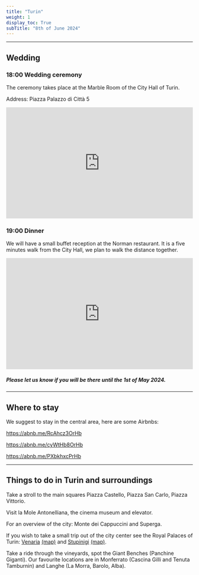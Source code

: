 ```yaml
---
title: "Turin"
weight: 1
display_toc: True
subTitle: "8th of June 2024"
---
```


---
## Wedding

### 18:00 Wedding ceremony

The ceremony takes place at the Marble Room of the City Hall of Turin.

Address: Piazza Palazzo di Città 5

<iframe src="https://www.google.com/maps/embed?pb=!1m18!1m12!1m3!1d704.4061953803159!2d7.6799087226390705!3d45.07312211868841!2m3!1f0!2f0!3f0!3m2!1i1024!2i768!4f13.1!3m3!1m2!1s0x47886d73e8d9b607%3A0x63783882f5308e63!2sComune%20di%20Torino!5e0!3m2!1sde!2sde!4v1705932998516!5m2!1sde!2sde" width="100%" height="300" style="border:0;" allowfullscreen="" loading="lazy" referrerpolicy="no-referrer-when-downgrade"></iframe>


### 19:00 Dinner

We will have a small buffet reception at the Norman restaurant.
It is a five minutes walk from the City Hall, we plan to walk the distance together.

<iframe src="https://www.google.com/maps/embed?pb=!1m18!1m12!1m3!1d2817.753604034603!2d7.675834877076598!3d45.070509159619256!2m3!1f0!2f0!3f0!3m2!1i1024!2i768!4f13.1!3m3!1m2!1s0x47886d728e0ebb95%3A0xfe505f90e766f74a!2sNorman!5e0!3m2!1sde!2sde!4v1705919182511!5m2!1sde!2sde" width="100%" height="300" style="border:0;" allowfullscreen=""></iframe>


##### Please let us know if you will be there until the 1st of May 2024.

---
## Where to stay

We suggest to stay in the central area, here are some Airbnbs:

https://abnb.me/RcAhcz3OrHb

https://abnb.me/cyWtHb8OrHb

https://abnb.me/PXbkhxcPrHb

---
## Things to do in Turin and surroundings


Take a stroll to the main squares Piazza Castello, Piazza San Carlo, Piazza Vittorio.

Visit la Mole Antonelliana, the cinema museum and elevator.

For an overview of the city: Monte dei Cappuccini and Superga.

If you wish to take a small trip out of the city center see the Royal Palaces of Turin: [Venaria](https://lavenaria.it/) [(map)](https://maps.app.goo.gl/74e8tEMcbi7PY1obA) and [Stupinigi](https://www.ordinemauriziano.it/palazzina-di-caccia-di-stupinigi/) [(map)](https://maps.app.goo.gl/gsn7gJpaAasNJBUv5).

Take a ride through the vineyards, spot the Giant Benches (Panchine Giganti). Our favourite locations are in Monferrato (Cascina Gilli and Tenuta Tamburnin) and Langhe (La Morra, Barolo, Alba).